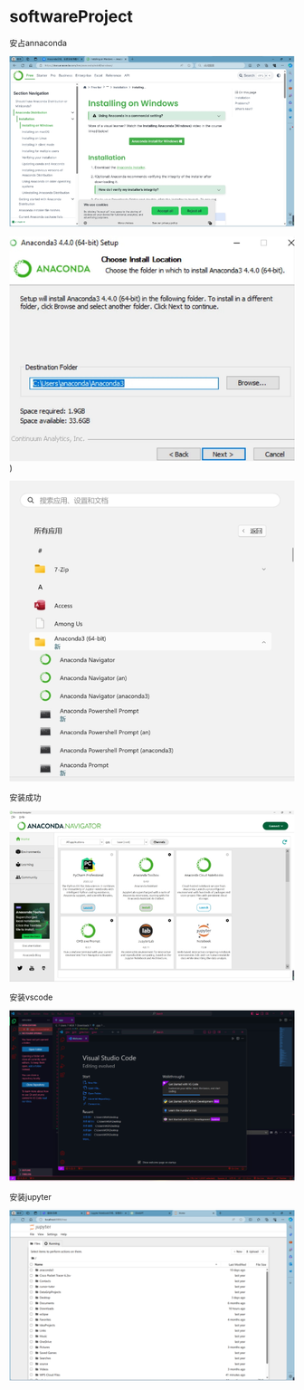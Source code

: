 # softwareProject
安占annaconda

![wps1](.\pic\wps1.jpg)

![wps2](.\pic\wps2.jpg))

 

![wps3](.\pic\wps3.jpg)

安装成功

![wps4](.\pic\wps4.jpg)

 

安装vscode

![image-20240430110839831](.\pic\image-20240430110839831.png)



安装jupyter

![image-20240430111636739](.\pic\image-20240430111636739.png)

